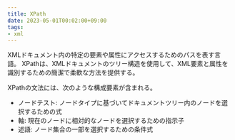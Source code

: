 ```yaml
---
title: XPath
date: 2023-05-01T00:02:00+09:00
tags:
- xml
---
```


XMLドキュメント内の特定の要素や属性にアクセスするためのパスを表す言語。
XPathは、XMLドキュメントのツリー構造を使用して、XML要素と属性を識別するための簡潔で柔軟な方法を提供する。

XPathの文法には、次のような構成要素が含まれる。

* ノードテスト: ノードタイプに基づいてドキュメントツリー内のノードを選択するための式
* 軸: 現在のノードに相対的なノードを選択するための指示子
* 述語: ノード集合の一部を選択するための条件式
